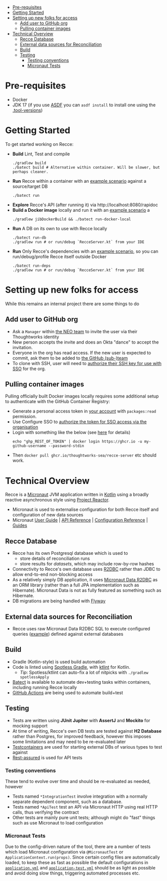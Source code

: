 <!-- ToC auto-populated via https://github.com/ekalinin/github-markdown-toc -->
<!--ts-->
* [Pre-requisites](DEVELOPMENT.md#pre-requisites)
* [Getting Started](DEVELOPMENT.md#getting-started)
* [Setting up new folks for access](DEVELOPMENT.md#setting-up-new-folks-for-access)
   * [Add user to GitHub org](DEVELOPMENT.md#add-user-to-github-org)
   * [Pulling container images](DEVELOPMENT.md#pulling-container-images)
* [Technical Overview](DEVELOPMENT.md#technical-overview)
   * [Recce Database](DEVELOPMENT.md#recce-database)
   * [External data sources for Reconciliation](DEVELOPMENT.md#external-data-sources-for-reconciliation)
   * [Build](DEVELOPMENT.md#build)
   * [Testing](DEVELOPMENT.md#testing)
      * [Testing conventions](DEVELOPMENT.md#testing-conventions)
      * [Micronaut Tests](DEVELOPMENT.md#micronaut-tests)

<!-- Added by: runner, at: Thu Dec  9 10:03:56 UTC 2021 -->

<!--te-->

# Pre-requisites

* Docker
* JDK 17 (if you use [ASDF](https://asdf-vm.com/) you can `asdf install` to install one using the [.tool-versions](./.tool-versions))

# Getting Started

To get started working on Recce:

* **Build** Lint, Test and compile
    ```shell
    ./gradlew build
    ./batect build # Alternative within container. Will be slower, but perhaps cleaner.
    ```
* **Run** Recce within a container with an [example scenario](examples/README.md) against a source/target DB
    ```shell
    ./batect run
    ```
* **Explore** Recce's API (after running it) via http://localhost:8080/rapidoc
* **Build a Docker image** locally and run it with an [example scenario](examples/README.md) a
    ```shell
    ./gradlew jibDockerBuild && ./batect run-docker-local
    ```
* **Run** A DB on its own to use with Recce locally
    ```shell
    ./batect run-db
    ./gradlew run # or run/debug `RecceServer.kt` from your IDE
    ```
* **Run** Only Recce's dependencies with an [example scenario](examples/README.md), so you can run/debug/profile Recce itself outside Docker
    ```shell
    ./batect run-deps
    ./gradlew run # or run/debug `RecceServer.kt` from your IDE
    ```

# Setting up new folks for access

While this remains an internal project there are some things to do

## Add user to GitHub org
* Ask a `Manager` within [the NEO team](https://neo.thoughtworks.net/teams/8FiOTVa06k/Regional_IT_-_SEA_-_China_Regional_IT) to invite the user via their Thoughtworks identity
* New person accepts the invite and does an Okta "dance" to accept the invitation.
* Everyone in the org has read access. If the new user is expected to commit, ask them to be added to [the GitHub (sub-)team](https://github.com/orgs/ThoughtWorks-SEA/teams/recce)
* To clone with SSH, user will need to [authorize their SSH key for use with SSO](https://docs.github.com/en/authentication/authenticating-with-saml-single-sign-on/authorizing-an-ssh-key-for-use-with-saml-single-sign-on) for the org.

## Pulling container images
Pulling officially built Docker images locally requires some additional setup to authenticate with the GitHub Container Registry: 
* Generate a personal access token in [your account](https://github.com/settings/tokens) with `packages:read` permission.
* Use Configure SSO to [authorize the token for SSO access via the organisation](https://docs.github.com/en/authentication/authenticating-with-saml-single-sign-on/authorizing-a-personal-access-token-for-use-with-saml-single-sign-on)
* Login with something like the below (see [here](https://docs.github.com/en/packages/working-with-a-github-packages-registry/working-with-the-container-registry) for details)
    ```shell
   echo "ghp_REST_OF_TOKEN" | docker login https://ghcr.io -u my-github-username --password-stdin
    ```
* Then `docker pull ghcr.io/thoughtworks-sea/recce-server` etc should work.
 
# Technical Overview

Recce is a [Micronaut](https://docs.micronaut.io/latest/guide/) JVM application written in [Kotlin](https://kotlinlang.org/) using a broadly reactive asynchronous style using [Project Reactor](https://projectreactor.io/).
- Micronaut is used to externalise configuration for both Recce itself and configuration of new data sources
- Micronaut [User Guide](https://docs.micronaut.io/latest/guide/index.html) | [API Reference](https://docs.micronaut.io/latest/api/index.html) | [Configuration Reference](https://docs.micronaut.io/latest/guide/configurationreference.html) | [Guides](https://guides.micronaut.io/index.html)

## Recce Database
- Recce has its own Postgresql database which is used to 
  - store details of reconciliation runs
  - store results for *datasets*, which may include row-by-row hashes
- Connectivity to Recce's own database uses [R2DBC](https://r2dbc.io/) rather than JDBC to allow end-to-end non-blocking access
- As a relatively simply DB application, it uses [Micronaut Data R2DBC](https://micronaut-projects.github.io/micronaut-data/latest/guide/#r2dbcQuickStart) as an ORM library (rather than a full JPA implementation such as Hibernate). Micronaut Data is not as fully featured as something such as Hibernate.
- DB migrations are being handled with [Flyway](https://flywaydb.org/)

## External data sources for Reconciliation
- Recce uses raw Micronaut Data R2DBC SQL to execute configured queries ([example](examples/scenario/petshop-mysql/application-petshop-mysql.yml)) defined against external databases

## Build
- Gradle (Kotlin-style) is used build automation
- Code is linted using [Spotless Gradle](https://github.com/diffplug/spotless/tree/main/plugin-gradle), with [ktlint](https://github.com/pinterest/ktlint) for Kotlin.
    - _Tip_: Spotless/ktlint can auto-fix a lot of nitpicks with `./gradlew spotlessApply`
- [Batect](https://batect.dev/) is available to automate dev+testing tasks within containers, including running Recce locally
- [GitHub Actions](.github/workflows) are being used to automate build+test

## Testing

- Tests are written using **JUnit Jupiter** with **AssertJ** and **Mockito** for mocking support
- At time of writing, Recce's own DB tests are tested against **H2 Database** rather than Postgres, for improved feedback, however this imposes some limitations and may need to be re-evaluated later
- [Testcontainers](https://www.testcontainers.org/) are used for starting external DBs of various types to test against
- [Rest-assured](https://rest-assured.io/) is used for API tests

### Testing conventions
These tend to evolve over time and should be re-evaluated as needed, however

* Tests named `*IntegrationTest` involve integration with a normally separate dependent component, such as a database.
* Tests named `*ApiTest` test an API via Micronaut HTTP using real HTTP calls, thus verifying the contract
* Other tests are mainly pure unit tests; although might do "fast" things such as use Micronaut to load configuration

### Micronaut Tests
Due to the config-driven nature of the tool, there are a number of tests which load Micronaut configuration via `@MicronautTest` or `ApplicationContext.run(props)`. Since certain config files are automatically loaded, to keep these as fast as possible the default configurations in [`application.yml`](./src/main/resources/application.yml) and [`application-test.yml`](https://github.com/ThoughtWorks-SEA/recce/blob/master/src/test/resources/application-test.yml) should be as light as possible and avoid doing slow things, triggering automated processes etc.
